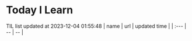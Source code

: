 # Today I Learn 
TIL list updated at 2023-12-04 01:55:48
| name | url | updated time |
| :--- | -- | -- |
